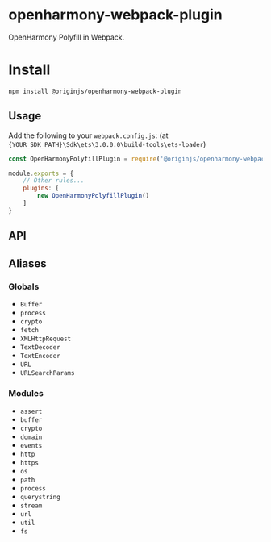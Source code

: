 # openharmony-webpack-plugin
OpenHarmony Polyfill in Webpack.

# Install
```
npm install @originjs/openharmony-webpack-plugin
```
## Usage

Add the following to your `webpack.config.js`: (at `{YOUR_SDK_PATH}\Sdk\ets\3.0.0.0\build-tools\ets-loader`)

```js
const OpenHarmonyPolyfillPlugin = require('@originjs/openharmony-webpack-plugin');

module.exports = {
	// Other rules...
	plugins: [
		new OpenHarmonyPolyfillPlugin()
	]
}
```

## API

## Aliases

### Globals

- `Buffer`
- `process`
- `crypto`
- `fetch`
- `XMLHttpRequest`
- `TextDecoder`
- `TextEncoder`
- `URL`
- `URLSearchParams`

### Modules

- `assert`
- `buffer`
- `crypto`
- `domain`
- `events`
- `http`
- `https`
- `os`
- `path`
- `process`
- `querystring`
- `stream`
- `url`
- `util`
- `fs`
